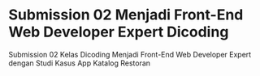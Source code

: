 # Submission 02 Menjadi Front-End Web Developer Expert Dicoding
Submission 02 Kelas Dicoding Menjadi Front-End Web Developer Expert dengan Studi Kasus App Katalog Restoran
